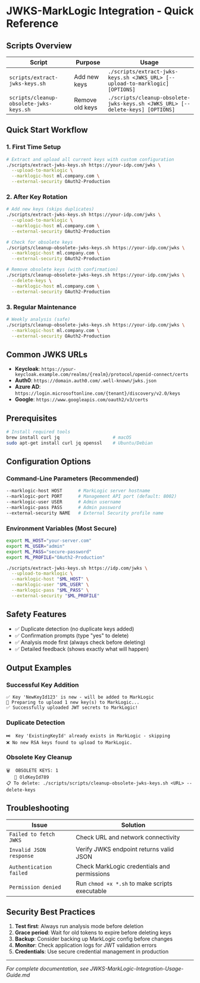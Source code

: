 # JWKS-MarkLogic Integration - Quick Reference

## Scripts Overview
| Script | Purpose | Usage |
|--------|---------|-------|
| `scripts/extract-jwks-keys.sh` | Add new keys | `./scripts/extract-jwks-keys.sh <JWKS_URL> [--upload-to-marklogic] [OPTIONS]` |
| `scripts/cleanup-obsolete-jwks-keys.sh` | Remove old keys | `./scripts/cleanup-obsolete-jwks-keys.sh <JWKS_URL> [--delete-keys] [OPTIONS]` |

## Quick Start Workflow

### 1. First Time Setup
```bash
# Extract and upload all current keys with custom configuration
./scripts/extract-jwks-keys.sh https://your-idp.com/jwks \
  --upload-to-marklogic \
  --marklogic-host ml.company.com \
  --external-security OAuth2-Production
```

### 2. After Key Rotation
```bash
# Add new keys (skips duplicates)
./scripts/extract-jwks-keys.sh https://your-idp.com/jwks \
  --upload-to-marklogic \
  --marklogic-host ml.company.com \
  --external-security OAuth2-Production

# Check for obsolete keys
./scripts/cleanup-obsolete-jwks-keys.sh https://your-idp.com/jwks \
  --marklogic-host ml.company.com \
  --external-security OAuth2-Production

# Remove obsolete keys (with confirmation)
./scripts/cleanup-obsolete-jwks-keys.sh https://your-idp.com/jwks \
  --delete-keys \
  --marklogic-host ml.company.com \
  --external-security OAuth2-Production
```

### 3. Regular Maintenance
```bash
# Weekly analysis (safe)
./scripts/cleanup-obsolete-jwks-keys.sh https://your-idp.com/jwks \
  --marklogic-host ml.company.com \
  --external-security OAuth2-Production
```

## Common JWKS URLs
- **Keycloak**: `https://your-keycloak.example.com/realms/{realm}/protocol/openid-connect/certs`
- **Auth0**: `https://domain.auth0.com/.well-known/jwks.json`
- **Azure AD**: `https://login.microsoftonline.com/{tenant}/discovery/v2.0/keys`
- **Google**: `https://www.googleapis.com/oauth2/v3/certs`

## Prerequisites
```bash
# Install required tools
brew install curl jq                    # macOS
sudo apt-get install curl jq openssl    # Ubuntu/Debian
```

## Configuration Options

### Command-Line Parameters (Recommended)
```bash
--marklogic-host HOST      # MarkLogic server hostname
--marklogic-port PORT      # Management API port (default: 8002)
--marklogic-user USER      # Admin username
--marklogic-pass PASS      # Admin password
--external-security NAME   # External Security profile name
```

### Environment Variables (Most Secure)
```bash
export ML_HOST="your-server.com"
export ML_USER="admin"
export ML_PASS="secure-password"
export ML_PROFILE="OAuth2-Production"

./scripts/extract-jwks-keys.sh https://idp.com/jwks \
  --upload-to-marklogic \
  --marklogic-host "$ML_HOST" \
  --marklogic-user "$ML_USER" \
  --marklogic-pass "$ML_PASS" \
  --external-security "$ML_PROFILE"
```

## Safety Features
- ✅ Duplicate detection (no duplicate keys added)
- ✅ Confirmation prompts (type "yes" to delete)
- ✅ Analysis mode first (always check before deleting)
- ✅ Detailed feedback (shows exactly what will happen)

## Output Examples

### Successful Key Addition
```
✅ Key 'NewKeyId123' is new - will be added to MarkLogic
🔄 Preparing to upload 1 new key(s) to MarkLogic...
✅ Successfully uploaded JWT secrets to MarkLogic!
```

### Duplicate Detection
```
⏭️  Key 'ExistingKeyId' already exists in MarkLogic - skipping
❌ No new RSA keys found to upload to MarkLogic.
```

### Obsolete Key Cleanup
```
🗑️  OBSOLETE KEYS: 1
   🔴 OldKeyId789
📋 To delete: ./scripts/scripts/cleanup-obsolete-jwks-keys.sh <URL> --delete-keys
```

## Troubleshooting
| Issue | Solution |
|-------|----------|
| `Failed to fetch JWKS` | Check URL and network connectivity |
| `Invalid JSON response` | Verify JWKS endpoint returns valid JSON |
| `Authentication failed` | Check MarkLogic credentials and permissions |
| `Permission denied` | Run `chmod +x *.sh` to make scripts executable |

## Security Best Practices
1. **Test first**: Always run analysis mode before deletion
2. **Grace period**: Wait for old tokens to expire before deleting keys
3. **Backup**: Consider backing up MarkLogic config before changes
4. **Monitor**: Check application logs for JWT validation errors
5. **Credentials**: Use secure credential management in production

---
*For complete documentation, see JWKS-MarkLogic-Integration-Usage-Guide.md*